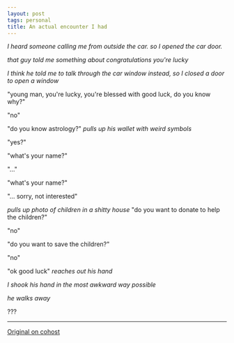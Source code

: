 ```yaml
---
layout: post
tags: personal
title: An actual encounter I had
---
```


*I heard someone calling me from outside the car. so I opened the car door.*

*that guy told me something about congratulations you're lucky*

*I think he told me to talk through the car window instead, so I closed a door to open a window*

"young man, you're lucky, you're blessed with good luck, do you know why?"

"no"

"do you know astrology?" *pulls up his wallet with weird symbols*

"yes?"

"what's your name?"

"..."

"what's your name?"

"... sorry, not interested"

*pulls up photo of children in a shitty house* "do you want to donate to help the children?"

"no"

"do you want to save the children?"

"no"

"ok good luck" *reaches out his hand*

*I shook his hand in the most awkward way possible*

*he walks away*

???

---

[Original on cohost](https://cohost.org/meow-d/post/7569827-actual-encounter-i-h)
